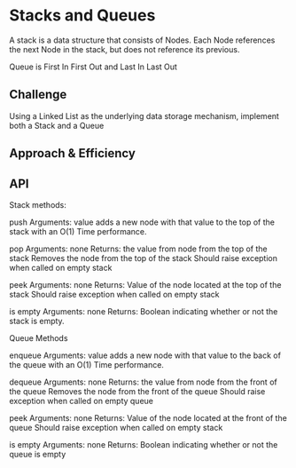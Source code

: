 # Stacks and Queues
A stack is a data structure that consists of Nodes. Each Node references the next Node in the stack, but does not reference its previous.

Queue is First In First Out and Last In Last Out


## Challenge
Using a Linked List as the underlying data storage mechanism, implement both a Stack and a Queue


## Approach & Efficiency
<!-- What approach did you take? Why? What is the Big O space/time for this approach? -->

## API
Stack methods:

push
Arguments: value
adds a new node with that value to the top of the stack with an O(1) Time performance.

pop
Arguments: none
Returns: the value from node from the top of the stack
Removes the node from the top of the stack
Should raise exception when called on empty stack

peek
Arguments: none
Returns: Value of the node located at the top of the stack
Should raise exception when called on empty stack

is empty
Arguments: none
Returns: Boolean indicating whether or not the stack is empty.

Queue Methods

enqueue
Arguments: value
adds a new node with that value to the back of the queue with an O(1) Time performance.

dequeue
Arguments: none
Returns: the value from node from the front of the queue
Removes the node from the front of the queue
Should raise exception when called on empty queue

peek
Arguments: none
Returns: Value of the node located at the front of the queue
Should raise exception when called on empty stack

is empty
Arguments: none
Returns: Boolean indicating whether or not the queue is empty